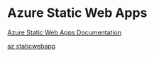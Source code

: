 # Azure Static Web Apps

[Azure Static Web Apps Documentation](https://docs.microsoft.com/en-us/azure/static-web-apps/)

[az staticwebapp](https://docs.microsoft.com/en-us/cli/azure/staticwebapp?view=azure-cli-latest)
